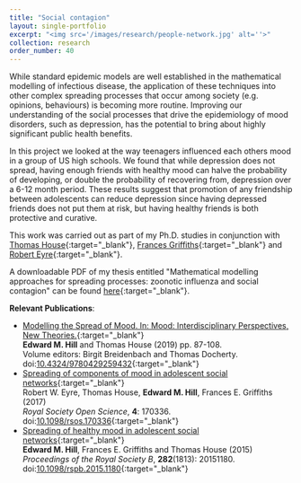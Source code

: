 ```yaml
---
title: "Social contagion"
layout: single-portfolio
excerpt: "<img src='/images/research/people-network.jpg' alt=''>"
collection: research
order_number: 40
---
```


[TH_link]: https://www.research.manchester.ac.uk/portal/thomas.house.html
[FG_link]: https://www2.warwick.ac.uk/fac/med/staff/griffiths/
[RE_link]: https://www2.warwick.ac.uk/fac/cross_fac/complexity/people/students/dtc/students2013/eyre/
[Thesis_link]: http://wrap.warwick.ac.uk/91483/1/WRAP_Theses_Hill_2017.pdf

While standard epidemic models are well established in the mathematical modelling of infectious disease, the application of these techniques into other complex spreading processes that occur among society (e.g. opinions, behaviours) is becoming more routine. Improving our understanding of the social processes that drive the epidemiology of mood disorders, such as depression, has the potential to bring about highly significant public health benefits.

In this project we looked at the way teenagers influenced each others mood in a group of US high schools. We found that while depression does not spread, having enough friends with healthy mood can halve the probability of developing, or double the probability of recovering from, depression over a 6-12 month period. These results suggest that promotion of any friendship between adolescents can reduce depression since having depressed friends does not put them at risk, but having healthy friends is both protective and curative.

This work was carried out as part of my Ph.D. studies in conjunction with [Thomas House][TH_link]{:target="_blank"}, [Frances Griffiths][FG_link]{:target="_blank"} and [Robert Eyre][RE_link]{:target="_blank"}.

A downloadable PDF of my thesis entitled "Mathematical modelling approaches for spreading processes: zoonotic influenza and social contagion" can be found [here][Thesis_link]{:target="_blank"}.

**Relevant Publications**:

* [Modelling the Spread of Mood. In: Mood: Interdisciplinary Perspectives, New Theories.][MoodVolume]{:target="_blank"}<br/>
**Edward M. Hill** and Thomas House (2019) pp. 87-108.<br/>
Volume editors: Birgit Breidenbach and Thomas Docherty. doi:[10.4324/9780429259432][MoodVolume_doi]{:target="_blank"}
* [Spreading of components of mood in adolescent social networks][CompMood_paper]{:target="_blank"}<br/>
Robert W. Eyre, Thomas House, **Edward M. Hill**, Frances E. Griffiths (2017) <br/>
*Royal Society Open Science*, **4**: 170336. doi:[10.1098/rsos.170336][CompMood_doi]{:target="_blank"}
* [Spreading of healthy mood in adolescent social networks][HealthyMood_paper]{:target="_blank"}<br/>
**Edward M. Hill**, Frances E. Griffiths and Thomas House (2015) <br/>
*Proceedings of the Royal Society B*, **282**(1813): 20151180. doi:[10.1098/rspb.2015.1180][HealthyMood_doi]{:target="_blank"}


[MoodVolume]: https://www.routledge.com/Mood-Interdisciplinary-Perspectives-New-Theories-1st-Edition/Breidenbach-Docherty/p/book/9780367200664
[MoodVolume_doi]: https://doi.org/10.4324/9780429259432
[CompMood_paper]: http://rsos.royalsocietypublishing.org/content/4/9/170336
[CompMood_doi]: http://dx.doi.org/10.1098/rsos.170336
[HealthyMood_paper]: http://rspb.royalsocietypublishing.org/content/282/1813/20151180
[HealthyMood_doi]: http://dx.doi.org/10.1098/rspb.2015.1180
